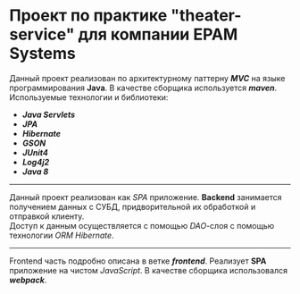 # Проект по практике "theater-service" для компании EPAM Systems
Данный проект реализован по архитектурному паттерну ***MVC*** на языке программирования **Java**. В качестве сборщика используется ***maven***.
<br>
Используемые технологии и библиотеки:
* ***Java Servlets***
* ***JPA***
* ***Hibernate***
* ***GSON***
* ***JUnit4***
* ***Log4j2***
* ***Java 8***
***
Данный проект реализован как _SPA_ приложение. **Backend** занимается получением данных с СУБД, придворительной их обработкой и отправкой клиенту.
<br>
Доступ к данным осуществляется с помощью _DAO_-слоя с помощью технологии _ORM_ _Hibernate_.
***
Frontend часть подробно описана в ветке ***frontend***. Реализует **SPA** приложение на чистом _JavaScript_. В качестве сборщика использовался ***webpack***.
